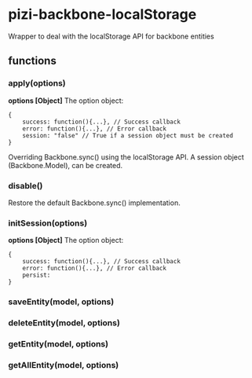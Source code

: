 # pizi-backbone-localStorage

Wrapper to deal with the localStorage API for backbone entities

## functions

### apply(options)

**options [Object]** The option object:

	{
		success: function(){...}, // Success callback
		error: function(){...}, // Error callback
		session: "false" // True if a session object must be created
	} 

Overriding Backbone.sync() using the localStorage API. A session object (Backbone.Model), can be created.

### disable()

Restore the default Backbone.sync() implementation.

### initSession(options)

**options [Object]** The option object:

	{
		success: function(){...}, // Success callback
		error: function(){...}, // Error callback
	  	persist: 
	} 

### saveEntity(model, options)

### deleteEntity(model, options)

### getEntity(model, options)

### getAllEntity(model, options)
